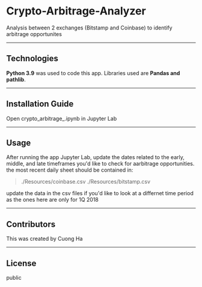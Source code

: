 # Crypto-Arbitrage-Analyzer
Analysis between 2 exchanges (Bitstamp and Coinbase) to identify arbitrage opportunites

---

## Technologies

**Python 3.9** was used to code this app.  Libraries used are **Pandas and pathlib**.

---

## Installation Guide

Open crypto_arbitrage_.ipynb in Jupyter Lab

---

## Usage

After running the app Jupyter Lab, update the dates related to the early, middle, and late timeframes you'd like to check for aarbitrage opportunities.  the most recent daily sheet should be contained in:

>./Resources/coinbase.csv
>./Resources/bitstamp.csv

update the data in the csv files if you'd like to look at a differnet time period as the ones here are only for 1Q 2018

---

## Contributors

This was created by Cuong Ha

---

## License

public
